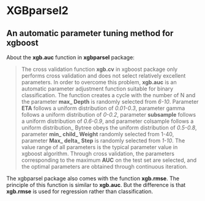 # XGBparsel2
## An automatic parameter tuning method for xgboost

About the **xgb.auc** function in **xgbparsel** package: 

>The cross validation function **xgb.cv** in xgboost package only performs cross validation and does not select relatively excellent parameters. In order to overcome this problem, **xgb.auc** is an automatic parameter adjustment function suitable for binary classification. The function creates a cycle with the number of N and the parameter **max_ Depth** is randomly selected from *6-10*. Parameter **ETA** follows a uniform distribution of *0.01-0.3*, parameter gamma follows a uniform distribution of *0-0.2*, parameter **subsample** follows a uniform distribution of *0.6-0.9*, and parameter colsample follows a uniform distribution_ Bytree obeys the uniform distribution of *0.5-0.8*, parameter **min_ child_ Weight** randomly selected from 1-40, parameter **Max_ delta_ Step** is randomly selected from *1-10*. The value range of all parameters is the typical parameter value in xgboost algorithm. Through cross validation, the parameters corresponding to the maximum **AUC** on the test set are selected, and the optimal parameters are obtained through continuous iteration.

The xgbparsel package also comes with the function **xgb.rmse**. The principle of this function is similar to **xgb.auc**. But the difference is that **xgb.rmse** is used for regression rather than classification.
